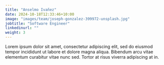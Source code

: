 ```yaml
---
title: "Anselmo Ivañez"
date: 2024-10-18T12:33:46+10:00
image: "images/team/joseph-gonzalez-399972-unsplash.jpg"
jobtitle: "Software Engineer"
linkedinurl: ""
weight: 3
---
```


Lorem ipsum dolor sit amet, consectetur adipiscing elit, sed do eiusmod tempor incididunt ut labore et dolore magna aliqua. Bibendum arcu vitae elementum curabitur vitae nunc sed. Tortor at risus viverra adipiscing at in.
